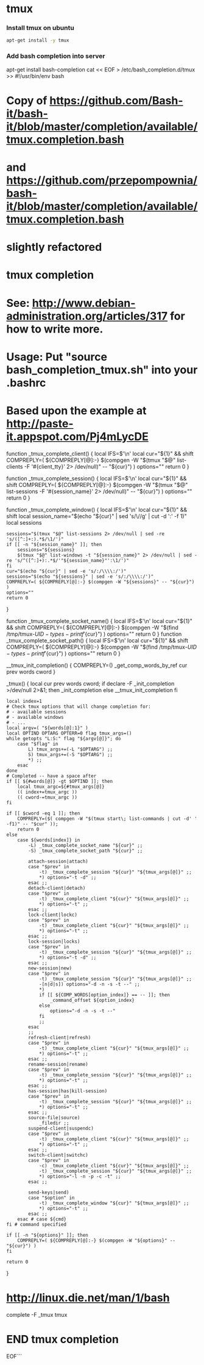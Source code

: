 # tmux
### Install tmux on ubuntu
``` bash
apt-get install -y tmux
```

### Add bash completion into server
apt-get install bash-completion
cat << EOF > /etc/bash_completion.d/tmux >>
#!/usr/bin/env bash

# Copy of https://github.com/Bash-it/bash-it/blob/master/completion/available/tmux.completion.bash
# and https://github.com/przepompownia/bash-it/blob/master/completion/available/tmux.completion.bash
# slightly refactored

# tmux completion
# See: http://www.debian-administration.org/articles/317 for how to write more.
# Usage: Put "source bash_completion_tmux.sh" into your .bashrc
# Based upon the example at http://paste-it.appspot.com/Pj4mLycDE

function _tmux_complete_client() {
    local IFS=$'\n'
    local cur="${1}" && shift
    COMPREPLY=( ${COMPREPLY[@]:-} $(compgen -W "$(tmux "$@" list-clients -F '#{client_tty}' 2> /dev/null)" -- "${cur}") )
    options=""
    return 0
}

function _tmux_complete_session() {
    local IFS=$'\n'
    local cur="${1}" && shift
    COMPREPLY=( ${COMPREPLY[@]:-} $(compgen -W "$(tmux "$@" list-sessions -F '#{session_name}' 2> /dev/null)" -- "${cur}") )
    options=""
    return 0
}

function _tmux_complete_window() {
    local IFS=$'\n'
    local cur="${1}" && shift
    local session_name="$(echo "${cur}" | sed 's/\\//g' | cut -d ':' -f 1)"
    local sessions

    sessions="$(tmux "$@" list-sessions 2> /dev/null | sed -re 's/([^:]+:).*$/\1/')"
    if [[ -n "${session_name}" ]]; then
        sessions="${sessions}
        $(tmux "$@" list-windows -t "${session_name}" 2> /dev/null | sed -re 's/^([^:]+):.*$/'"${session_name}"':\1/')"
    fi
    cur="$(echo "${cur}" | sed -e 's/:/\\\\:/')"
    sessions="$(echo "${sessions}" | sed -e 's/:/\\\\:/')"
    COMPREPLY=( ${COMPREPLY[@]:-} $(compgen -W "${sessions}" -- "${cur}") )
    options=""
    return 0
}

function _tmux_complete_socket_name() {
    local IFS=$'\n'
    local cur="${1}" && shift
    COMPREPLY=( ${COMPREPLY[@]:-} $(compgen -W "$(find /tmp/tmux-$UID -type s -printf '%P\n')" -- "${cur}") )
    options=""
    return 0
}
function _tmux_complete_socket_path() {
    local IFS=$'\n'
    local cur="${1}" && shift
    COMPREPLY=( ${COMPREPLY[@]:-} $(compgen -W "$(find /tmp/tmux-$UID -type s -printf '%p\n')" -- "${cur}") )
    options=""
    return 0
}

__tmux_init_completion()
{
    COMPREPLY=()
    _get_comp_words_by_ref cur prev words cword
}

_tmux() {
    local cur prev words cword;
    if declare -F _init_completion >/dev/null 2>&1; then
        _init_completion
    else
        __tmux_init_completion
    fi

    local index=1
    # Check tmux options that will change completion for:
    # - available sessions
    # - available windows
    # - ...
    local argv=( "${words[@]:1}" )
    local OPTIND OPTARG OPTERR=0 flag tmux_args=()
    while getopts "L:S:" flag "${argv[@]}"; do
        case "$flag" in
            L) tmux_args+=(-L "$OPTARG") ;;
            S) tmux_args+=(-S "$OPTARG") ;;
            *) ;;
        esac
    done
    # Completed -- have a space after
    if [[ ${#words[@]} -gt $OPTIND ]]; then
        local tmux_argc=${#tmux_args[@]}
        (( index+=tmux_argc ))
        (( cword-=tmux_argc ))
    fi

    if [[ $cword -eq 1 ]]; then
        COMPREPLY=($( compgen -W "$(tmux start\; list-commands | cut -d' ' -f1)" -- "$cur" ));
        return 0
    else
        case ${words[index]} in
            -L) _tmux_complete_socket_name "${cur}" ;;
            -S) _tmux_complete_socket_path "${cur}" ;;

            attach-session|attach)
            case "$prev" in
                -t) _tmux_complete_session "${cur}" "${tmux_args[@]}" ;;
                *) options="-t -d" ;;
            esac ;;
            detach-client|detach)
            case "$prev" in
                -t) _tmux_complete_client "${cur}" "${tmux_args[@]}" ;;
                *) options="-t" ;;
            esac ;;
            lock-client|lockc)
            case "$prev" in
                -t) _tmux_complete_client "${cur}" "${tmux_args[@]}" ;;
                *) options="-t" ;;
            esac ;;
            lock-session|locks)
            case "$prev" in
                -t) _tmux_complete_session "${cur}" "${tmux_args[@]}" ;;
                *) options="-t -d" ;;
            esac ;;
            new-session|new)
            case "$prev" in
                -t) _tmux_complete_session "${cur}" "${tmux_args[@]}" ;;
                -[n|d|s]) options="-d -n -s -t --" ;;
                *)
                if [[ ${COMP_WORDS[option_index]} == -- ]]; then
                    _command_offset ${option_index}
                else
                    options="-d -n -s -t --"
                fi
                ;;
            esac
            ;;
            refresh-client|refresh)
            case "$prev" in
                -t) _tmux_complete_client "${cur}" "${tmux_args[@]}" ;;
                *) options="-t" ;;
            esac ;;
            rename-session|rename)
            case "$prev" in
                -t) _tmux_complete_session "${cur}" "${tmux_args[@]}" ;;
                *) options="-t" ;;
            esac ;;
            has-session|has|kill-session)
            case "$prev" in
                -t) _tmux_complete_session "${cur}" "${tmux_args[@]}" ;;
                *) options="-t" ;;
            esac ;;
            source-file|source)
                _filedir ;;
            suspend-client|suspendc)
            case "$prev" in
                -t) _tmux_complete_client "${cur}" "${tmux_args[@]}" ;;
                *) options="-t" ;;
            esac ;;
            switch-client|switchc)
            case "$prev" in
                -c) _tmux_complete_client "${cur}" "${tmux_args[@]}" ;;
                -t) _tmux_complete_session "${cur}" "${tmux_args[@]}" ;;
                *) options="-l -n -p -c -t" ;;
            esac ;;

            send-keys|send)
            case "$option" in
                -t) _tmux_complete_window "${cur}" "${tmux_args[@]}" ;;
                *) options="-t" ;;
            esac ;;
        esac # case ${cmd}
    fi # command specified

    if [[ -n "${options}" ]]; then
        COMPREPLY=( ${COMPREPLY[@]:-} $(compgen -W "${options}" -- "${cur}") )
    fi

    return 0
}
# http://linux.die.net/man/1/bash
complete -F _tmux tmux

# END tmux completion
EOF```

